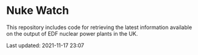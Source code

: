 # Nuke Watch

This repository includes code for retrieving the latest information available on the output of EDF nuclear power plants in the UK.

Last updated: 2021-11-17 23:07